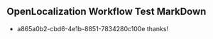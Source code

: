 ## OpenLocalization Workflow Test MarkDown
* a865a0b2-cbd6-4e1b-8851-7834280c100e thanks!

<!--HONumber=Jul16_HO5-->


